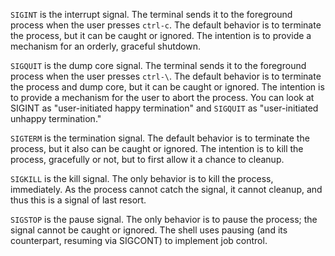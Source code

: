 `SIGINT` is the interrupt signal. The terminal sends it to the foreground process when the user presses `ctrl-c`. The default behavior is to terminate the process, but it can be caught or ignored. The intention is to provide a mechanism for an orderly, graceful shutdown.

`SIGQUIT` is the dump core signal. The terminal sends it to the foreground process when the user presses `ctrl-\`. The default behavior is to terminate the process and dump core, but it can be caught or ignored. The intention is to provide a mechanism for the user to abort the process. You can look at SIGINT as "user-initiated happy termination" and `SIGQUIT` as "user-initiated unhappy termination."

`SIGTERM` is the termination signal. The default behavior is to terminate the process, but it also can be caught or ignored. The intention is to kill the process, gracefully or not, but to first allow it a chance to cleanup.

`SIGKILL` is the kill signal. The only behavior is to kill the process, immediately. As the process cannot catch the signal, it cannot cleanup, and thus this is a signal of last resort.

`SIGSTOP` is the pause signal. The only behavior is to pause the process; the signal cannot be caught or ignored. The shell uses pausing (and its counterpart, resuming via SIGCONT) to implement job control.